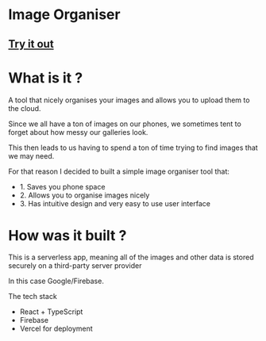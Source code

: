 # Image Organiser

<h2><a href="https://image-organiser-gd69upppz-stivansprofile.vercel.app/">Try it out</a></h2>

<h1>What is it ?</h1>
<p>A tool that nicely organises your images and allows you to upload them to the cloud.</p>
<p>Since we all have a ton of images on our phones, we sometimes tent to forget about how messy our galleries look.</p>
<p>This then leads to us having to spend a ton of time trying to find images that we may need.</p>
<p>For that reason I decided to built a simple image organiser tool that:</p>

<ul>
  <li>1. Saves you phone space</li>
  <li>2. Allows you to organise images nicely</li>
  <li>3. Has intuitive design and very easy to use user interface</li>
</ul>

<h1>How was it built ?</h1>
<p>This is a serverless app, meaning all of the images and other data is stored securely on a third-party server provider</p>
<p>In this case Google/Firebase.</p>
<p>The tech stack</p>

<ul>
  <li>React + TypeScript</li>
  <li>Firebase</li>
  <li>Vercel for deployment</li>
</ul>


